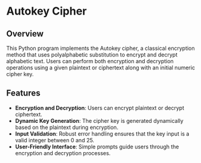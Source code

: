 # Autokey Cipher 
## Overview

This Python program implements the Autokey cipher, a classical encryption method that uses polyalphabetic substitution to encrypt and decrypt alphabetic text. Users can perform both encryption and decryption operations using a given plaintext or ciphertext along with an initial numeric cipher key.

## Features

- **Encryption and Decryption**: Users can encrypt plaintext or decrypt ciphertext.
- **Dynamic Key Generation**: The cipher key is generated dynamically based on the plaintext during encryption.
- **Input Validation**: Robust error handling ensures that the key input is a valid integer between 0 and 25.
- **User-Friendly Interface**: Simple prompts guide users through the encryption and decryption processes.
